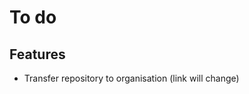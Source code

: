 <!-- # Fixed -->
<!-- ## Confirmed fix -->
<!-- -  -->
<!-- ## Apparent fix -->
<!-- -  -->

<!-- # Doing at the moment -->
<!-- -  -->

# To do
## Features
- Transfer repository to organisation (link will change)
<!-- ## Bug fixes -->
<!-- -  -->

<!-- # Reference -->
<!-- -  -->